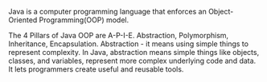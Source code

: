 Java is a computer programming language that enforces an Object-Oriented Programming(OOP) model.

The 4 Pillars of Java OOP are A-P-I-E. Abstraction, Polymorphism, Inheritance, Encapsulation. 
    Abstraction - 
        it means using simple things to represent complexity. In Java, abstraction means simple things like objects, classes, and variables, represent more complex underlying code and data. It lets programmers create useful and reusable tools.  
    